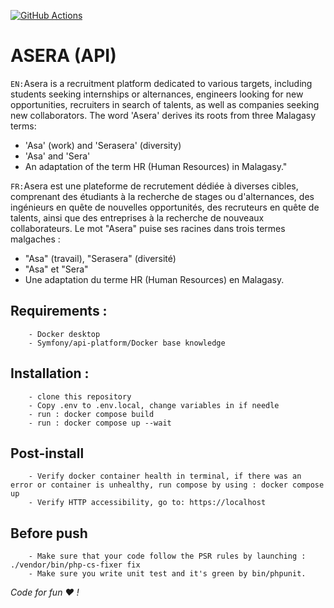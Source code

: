 [![GitHub Actions](https://github.com/a-sera-org/asera-api/workflows/a-sera-ci/badge.svg)](https://github.com/a-sera-org/asera-api/actions?workflow=a-sera-ci)

# ASERA (API)
`EN:`Asera is a recruitment platform dedicated to various targets, including students seeking internships or alternances, engineers looking for new opportunities, recruiters in search of talents, as well as companies seeking new collaborators. The word 'Asera' derives its roots from three Malagasy terms:
- 'Asa' (work) and 'Serasera' (diversity)
- 'Asa' and 'Sera'
- An adaptation of the term HR (Human Resources) in Malagasy."

`FR:`Asera est une plateforme de recrutement dédiée à diverses cibles, comprenant des étudiants à la recherche de stages ou d'alternances, des ingénieurs en quête de nouvelles opportunités, des recruteurs en quête de talents, ainsi que des entreprises à la recherche de nouveaux collaborateurs.
Le mot "Asera" puise ses racines dans trois termes malgaches : 
- "Asa" (travail), "Serasera" (diversité)
- "Asa" et "Sera"
- Une adaptation du terme HR (Human Resources) en Malagasy.

## Requirements :
```
    - Docker desktop
    - Symfony/api-platform/Docker base knowledge
```

## Installation :
```
    - clone this repository
    - Copy .env to .env.local, change variables in if needle
    - run : docker compose build
    - run : docker compose up --wait
```

## Post-install
```
    - Verify docker container health in terminal, if there was an error or container is unhealthy, run compose by using : docker compose up
    - Verify HTTP accessibility, go to: https://localhost
```

## Before push
```
    - Make sure that your code follow the PSR rules by launching : ./vendor/bin/php-cs-fixer fix
    - Make sure you write unit test and it's green by bin/phpunit.
```


*Code for fun :heart: !*